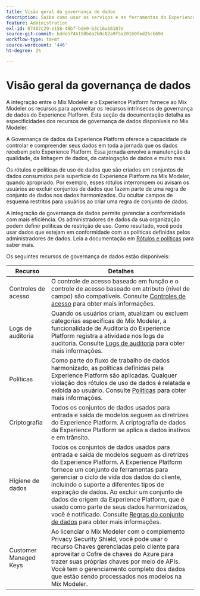 ```yaml
---
title: Visão geral da governança de dados
description: Saiba como usar os serviços e as ferramentas do Experience Platform que permitem controlar os dados de experiência coletados. Assim, você cumpre com suas práticas comerciais, suas obrigações legais e seu processo de desenvolvimento.
feature: Administration
exl-id: 87407c29-e158-48bf-bde9-b3c16a16107e
source-git-commit: bdde574b150bda2b0c82a9f5a20160fed26cb69d
workflow-type: tm+mt
source-wordcount: '446'
ht-degree: 2%

---
```


# Visão geral da governança de dados

A integração entre o Mix Modeler e o Experience Platform fornece ao Mix Modeler os recursos para aproveitar os recursos intrínsecos de governança de dados do Experience Platform. Esta seção da documentação detalha as especificidades dos recursos de governança de dados disponíveis no Mix Modeler.

A Governança de dados da Experience Platform oferece a capacidade de controlar e compreender seus dados em toda a jornada que os dados recebem pelo Experience Platform. Essa jornada envolve a manutenção da qualidade, da linhagem de dados, da catalogação de dados e muito mais.

Os rótulos e políticas de uso de dados que são criados em conjuntos de dados consumidos pela superfície do Experience Platform na Mix Modeler, quando apropriado. Por exemplo, esses rótulos interrompem ou avisam os usuários ao excluir conjuntos de dados que fazem parte de uma regra de conjunto de dados nos dados harmonizados. Ou ocultar campos de esquema restritos para usuários ao criar uma regra de conjunto de dados.

A integração de governança de dados permite gerenciar a conformidade com mais eficiência. Os administradores de dados da sua organização podem definir políticas de restrição de uso. Como resultado, você pode usar dados que estejam em conformidade com as políticas definidas pelos administradores de dados. Leia a documentação em [Rótulos e políticas](https://experienceleague.adobe.com/en/docs/analytics-platform/using/cja-dataviews/data-governance) para saber mais.

Os seguintes recursos de governança de dados estão disponíveis:

| Recurso | Detalhes |
|---|---|
| Controles de acesso | O controle de acesso baseado em função e o controle de acesso baseado em atributo (nível de campo) são compatíveis. Consulte [Controles de acesso](access-controls.md) para obter mais informações. |
| Logs de auditoria | Quando os usuários criam, atualizam ou excluem categorias específicas do Mix Modeler, a funcionalidade de Auditoria do Experience Platform registra a atividade nos logs de auditoria. Consulte [Logs de auditoria](audit-logs.md) para obter mais informações. |
| Políticas | Como parte do fluxo de trabalho de dados harmonizado, as políticas definidas pela Experience Platform são aplicadas. Qualquer violação dos rótulos de uso de dados é relatada e exibida ao usuário. Consulte [Políticas](policies.md) para obter mais informações. |
| Criptografia | Todos os conjuntos de dados usados para entrada e saída de modelos seguem as diretrizes do Experience Platform. A criptografia de dados da Experience Platform se aplica a dados inativos e em trânsito. |
| Higiene de dados | Todos os conjuntos de dados usados para entrada e saída de modelos seguem as diretrizes do Experience Platform. A Experience Platform fornece um conjunto de ferramentas para gerenciar o ciclo de vida dos dados do cliente, incluindo o suporte a diferentes tipos de expiração de dados. Ao excluir um conjunto de dados de origem da Experience Platform, que é usado como parte de seus dados harmonizados, você é notificado. Consulte [Regras do conjunto de dados](/help/harmonize-data/dataset-rules.md) para obter mais informações. |
| Customer Managed Keys | Ao licenciar o Mix Modeler com o complemento Privacy Security Shield, você pode usar o recurso Chaves gerenciadas pelo cliente para aproveitar o Cofre de chaves do Azure para trazer suas próprias chaves por meio de APIs. Você tem o gerenciamento completo dos dados que estão sendo processados nos modelos na Mix Modeler. |
